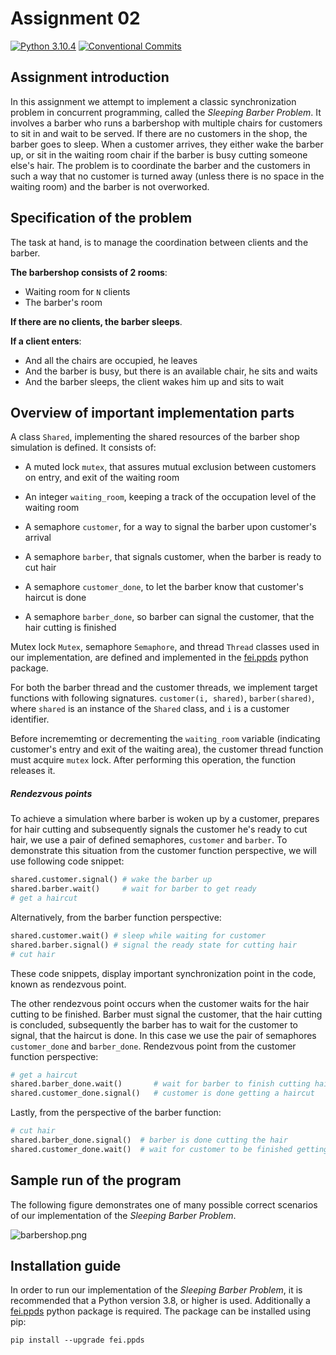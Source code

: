 # Assignment 02

[![Python 3.10.4](https://img.shields.io/badge/python-3.10.4-blue.svg)](https://www.python.org/downloads/release/python-3104/)
[![Conventional Commits](https://img.shields.io/badge/Conventional%20Commits-1.0.0-red.svg)](https://conventionalcommits.org)

## Assignment introduction

In this assignment we attempt to implement a classic synchronization problem in concurrent programming, called the *Sleeping Barber Problem*. It involves a barber who runs a barbershop with multiple chairs for customers to sit in and wait to be served. If there are no customers in the shop, the barber goes to sleep. When a customer arrives, they either wake the barber up, or sit in the waiting room chair if the barber is busy cutting someone else's hair. The problem is to coordinate the barber and the customers in such a way that no customer is turned away (unless there is no space in the waiting room) and the barber is not overworked.

## Specification of the problem

The task at hand, is to manage the coordination between clients and the barber.

**The barbershop consists of 2 rooms**:

- Waiting room for ``N`` clients
- The barber's room

**If there are no clients, the barber sleeps**.

**If a client enters**:

- And all the chairs are occupied, he leaves
- And the barber is busy, but there is an available chair, he sits and waits
- And the barber sleeps, the client wakes him up and sits to wait

## Overview of important implementation parts

A class ``Shared``, implementing the shared resources of the barber shop simulation is defined. It consists of:

- A muted lock ``mutex``, that assures mutual exclusion between customers on entry, and exit of the waiting room

- An integer ``waiting_room``, keeping a track of the occupation level of the waiting room

- A semaphore ``customer``, for a way to signal the barber upon customer's arrival 

- A semaphore `barber`, that signals customer, when the barber is ready to cut hair

- A semaphore ``customer_done``, to let the barber know that customer's haircut is done

- A semaphore ``barber_done``, so barber can signal the customer, that the hair cutting is finished

Mutex lock ``Mutex``, semaphore ``Semaphore``, and thread ``Thread`` classes used in our implementation, are defined and implemented in the [fei.ppds](https://github.com/Programator2/ppds) python package.

For both the barber thread and the customer threads, we implement target functions with following signatures. `customer(i, shared)`, `barber(shared)`, where `shared` is an instance of the `Shared` class, and `i` is a customer identifier.

Before incrememting or decrementing the ``waiting_room`` variable (indicating customer's entry and exit of the waiting area), the customer thread function must acquire ``mutex`` lock. After performing this operation, the function releases it.

##### Rendezvous points

To achieve a simulation where barber is woken up by a customer, prepares for hair cutting and subsequently signals the customer he's ready to cut hair, we use a pair of defined semaphores, `customer` and `barber`. To demonstrate this situation from the customer function perspective, we will use following code snippet:

```python
shared.customer.signal() # wake the barber up
shared.barber.wait()     # wait for barber to get ready
# get a haircut
```

 Alternatively, from the barber function perspective:

```python
shared.customer.wait() # sleep while waiting for customer
shared.barber.signal() # signal the ready state for cutting hair
# cut hair
```

These code snippets, display important synchronization point in the code, known as rendezvous point.

The other rendezvous point occurs when the customer waits for the hair cutting to be finished. Barber must signal the customer, that the hair cutting is concluded, subsequently the barber has to wait for the customer to signal, that the haircut is done. In this case we use the pair of semaphores ``customer_done`` and ``barber_done``. Rendezvous point from the customer function perspective:

```python
# get a haircut
shared.barber_done.wait()       # wait for barber to finish cutting hair
shared.customer_done.signal()   # customer is done getting a haircut
```

Lastly, from the perspective of the barber function:

```python
# cut hair
shared.barber_done.signal()  # barber is done cutting the hair
shared.customer_done.wait()  # wait for customer to be finished getting a haircut
```

## Sample run of the program

The following figure demonstrates one of many possible correct scenarios of our implementation of the *Sleeping Barber Problem*.

<img title="" src="file:///C:/Users/Tomáš/Desktop/barbershop.png" alt="barbershop.png" data-align="center">

## Installation guide

In order to run our implementation of the *Sleeping Barber Problem*, it is recommended that a Python version 3.8, or higher is used. Additionally a [fei.ppds](https://github.com/Programator2/ppds) python package is required. The package can be installed using pip: 

```
pip install --upgrade fei.ppds
```
